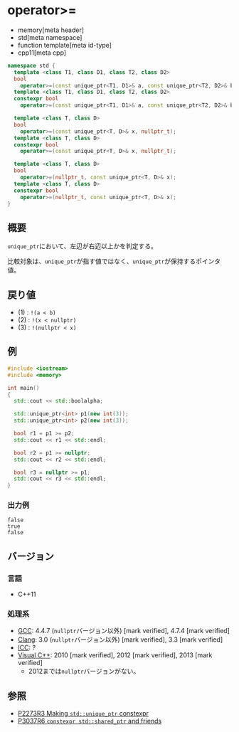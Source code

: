 # operator>=
* memory[meta header]
* std[meta namespace]
* function template[meta id-type]
* cpp11[meta cpp]

```cpp
namespace std {
  template <class T1, class D1, class T2, class D2>
  bool
    operator>=(const unique_ptr<T1, D1>& a, const unique_ptr<T2, D2>& b); // (1) C++11
  template <class T1, class D1, class T2, class D2>
  constexpr bool
    operator>=(const unique_ptr<T1, D1>& a, const unique_ptr<T2, D2>& b); // (1) C++26

  template <class T, class D>
  bool
    operator>=(const unique_ptr<T, D>& x, nullptr_t);                     // (2) C++11
  template <class T, class D>
  constexpr bool
    operator>=(const unique_ptr<T, D>& x, nullptr_t);                     // (2) C++26

  template <class T, class D>
  bool
    operator>=(nullptr_t, const unique_ptr<T, D>& x);                     // (3) C++11
  template <class T, class D>
  constexpr bool
    operator>=(nullptr_t, const unique_ptr<T, D>& x);                     // (3) C++23
}
```

## 概要
`unique_ptr`において、左辺が右辺以上かを判定する。

比較対象は、`unique_ptr`が指す値ではなく、`unique_ptr`が保持するポインタ値。


## 戻り値
- (1) : `!(a < b)`
- (2) : `!(x < nullptr)`
- (3) : `!(nullptr < x)`


## 例
```cpp example
#include <iostream>
#include <memory>

int main()
{
  std::cout << std::boolalpha;

  std::unique_ptr<int> p1(new int(3));
  std::unique_ptr<int> p2(new int(3));

  bool r1 = p1 >= p2;
  std::cout << r1 << std::endl;

  bool r2 = p1 >= nullptr;
  std::cout << r2 << std::endl;

  bool r3 = nullptr >= p1;
  std::cout << r3 << std::endl;
}
```

### 出力例
```
false
true
false
```

## バージョン
### 言語
- C++11

### 処理系
- [GCC](/implementation.md#gcc): 4.4.7 (`nullptr`バージョン以外) [mark verified], 4.7.4 [mark verified]
- [Clang](/implementation.md#clang): 3.0 (`nullptr`バージョン以外) [mark verified], 3.3 [mark verified]
- [ICC](/implementation.md#icc): ?
- [Visual C++](/implementation.md#visual_cpp): 2010 [mark verified], 2012 [mark verified], 2013 [mark verified]
	- 2012までは`nullptr`バージョンがない。


## 参照
- [P2273R3 Making `std::unique_ptr` constexpr](https://www.open-std.org/jtc1/sc22/wg21/docs/papers/2021/p2273r3.pdf)
- [P3037R6 `constexpr std::shared_ptr` and friends](https://open-std.org/jtc1/sc22/wg21/docs/papers/2025/p3037r6.pdf)